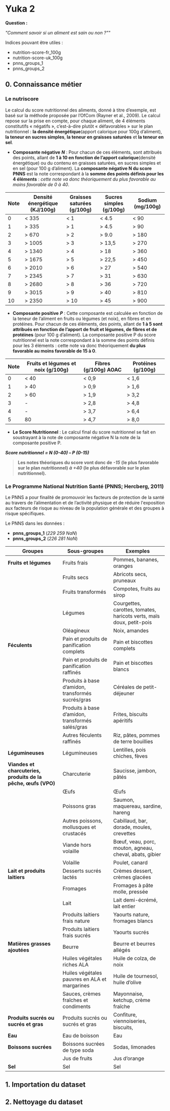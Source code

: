 # Yuka 2
**Question :**

*"Comment savoir si un aliment est sain ou non ?""*

Indices pouvant être utiles :
- nutrition-score-fr_100g
- nutrition-score-uk_100g
- pnns_groups_1
- pnns_groups_2

## 0. Connaissance métier
### Le nutriscore
Le calcul du score nutritionnel des aliments, donné à titre d’exemple, est basé sur la méthode proposée par l’OfCom (Rayner et al., 2009).
Le calcul repose sur la prise en compte, pour chaque aliment, de 4 éléments constitutifs « négatifs », c’est-à-dire plutôt « défavorables » sur le plan nutritionnel : **la densité énergétique**(apport calorique pour 100g d’aliment), **la teneur en sucres simples**, **la teneur en graisses saturées** et **la teneur en sel**.
- **Composante négative** ***N*** :
Pour chacun de ces éléments, sont attribués des points, allant de **1 à 10 en fonction de l’apport calorique**(densité énergétique) ou du contenu en graisses saturées, en sucres simples et en sel (pour 100 g d’aliment). La **composante négative N du score PNNS** est la note correspondant à la **somme des points définis pour les 4 éléments** : *cette note va donc théoriquement du plus favorable au moins favorable de 0 à 40*.

| Note  | Densité énergétique (KJ/100g) |  Graisses saturées (g/100g)  | Sucres simples (g/100g) | Sodium (mg/100g) |
|-------|-------------------------------|------------------------------|-------------------------|------------------|
|    0  |                         < 335 |                         < 1  |                   < 4.5 |             < 90 |
|    1  |                         > 335 |                         > 1  |                   > 4.5 |             > 90 |
|    2  |                         > 670 |                         > 2  |                   > 9.0 |            > 180 |
|    3  |                        > 1005 |                         > 3  |                  > 13,5 |            > 270 |
|    4  |                        > 1340 |                         > 4  |                    > 18 |            > 360 |
|    5  |                        > 1675 |                         > 5  |                  > 22,5 |            > 450 |
|    6  |                        > 2010 |                         > 6  |                    > 27 |            > 540 |
|    7  |                        > 2345 |                         > 7  |                    > 31 |            > 630 |
|    8  |                        > 2680 |                         > 8  |                    > 36 |            > 720 |
|    9  |                        > 3015 |                         > 9  |                    > 40 |            > 810 |
|    10 |                        > 2350 |                         > 10 |                    > 45 |            > 900 |

- **Composante positive** ***P*** :
Cette composante est calculée en fonction de la teneur de l’aliment en fruits ou légumes (et noix), en fibres et en protéines. Pour chacun de ces éléments, des points, allant de **1 à 5 sont attribués en fonction de l’apport de fruit et légumes, de fibres et de protéines** (pour 100 g d’aliment). La composante positive P du score nutritionnel est la note correspondant à la somme des points définis pour les 3 éléments : cette note va donc théoriquement **du plus favorable au moins favorable de 15 à
0**.

| Note  | Fruits et légumes et noix (g/100g)  | Fibres (g/100g) AOAC  | Protéines (g/100g) |
|-------|-------------------------------------|-----------------------|--------------------|
|    0  |                               < 40  |                < 0,9  |              < 1,6 |
|    1  |                               > 40  |                > 0,9  |              > 1,6 |
|    2  |                               > 60  |                > 1,9  |              > 3,2 |
|    3  |                                  -  |                > 2,8  |              > 4,8 |
|    4  |                                  -  |                > 3,7  |              > 6,4 |
|    5  |                                 80  |                > 4,7  |              > 8,0 |

- **Le Score Nutritionnel** :
Le calcul final du score nutritionnel se fait en soustrayant à la note de composante négative N la note de la composante positive P.

***Score nutritionnel = N (0-40) – P (0-15)***

> **Les notes théoriques du score vont donc de** ***-15*** **(le plus favorable sur le plan nutritionnel)** ***à +40*** **(le plus défavorable sur le plan nutritionnel).**

### Le Programme National Nutrition Santé (PNNS; Hercberg, 2011)
Le PNNS a pour finalité de promouvoir les facteurs de protection de la santé au travers de l’alimentation et de l’activité physique et de réduire l'exposition aux facteurs de risque au niveau de la population générale et des groupes à risque spécifiques.

Le PNNS dans les données :
- **pnns_groups_1** (*229 259 NaN*)
- **pnns_groups_2** (*226 281 NaN*)

|Groupes                                                        | Sous-groupes                                       | Exemples                                                             |
|---------------------------------------------------------------|----------------------------------------------------|----------------------------------------------------------------------|
|**Fruits et légumes**                                          |  Fruits frais                                      |	Pommes, bananes, oranges                                            |
|                                                               |  Fruits secs	                                     | Abricots secs, pruneaux                                              |
|                                                               |  Fruits transformés                                |	Compotes, fruits au sirop                                           |
|                                                               |  Légumes                                           | Courgettes, carottes, tomates, haricots verts, maïs doux, petit-pois |
|                                                               |  Oléagineux	                                       | Noix, amandes                                                        |
|**Féculents**                                                  |	Pain et produits de panification complets          | Pain et biscottes complets                                           |
|                                                               |  Pain et produits de panification raffinés	       | Pain et biscottes blancs                                             |
|                                                               |  Produits à base d’amidon, transformés sucrés/gras |	Céréales de petit-déjeuner                                          |
|                                                               |  Produits à base d’amidon, transformés salés/gras	 | Frites, biscuits apéritifs                                           |
|                                                               |  Autres féculents raffinés	                       | Riz, pâtes, pommes de terre bouillies                                |
|**Légumineuses**                                               |  Légumineuses                                      |	Lentilles, pois chiches, fèves                                      |
|**Viandes et charcuteries, produits de la pêche, œufs (VPO)**  |	Charcuterie	                                       | Saucisse, jambon, pâtés                                              |
|                                                               |  Œufs                                              |	Œufs                                                                |
|                                                               |  Poissons gras                                     |	Saumon, maquereau, sardine, hareng                                  |
|                                                               |  Autres poissons, mollusques et crustacés          |	Cabillaud, bar, dorade, moules, crevettes                           |
|                                                               |  Viande hors volaille                              |	Bœuf, veau, porc, mouton, agneau, cheval, abats, gibier             |
|                                                               |  Volaille                                          |	Poulet, canard                                                      |
|**Lait et produits laitiers**                                  |	Desserts sucrés lactés                             |	Crèmes dessert, crèmes glacées                                      |
|                                                               |  Fromages                                          |	Fromages à pâte molle, pressée                                      |
|                                                               |  Lait                                              |	Lait demi-écrémé, lait entier                                       |
|                                                               |  Produits laitiers frais nature                    |	Yaourts nature, fromages blancs                                     |
|                                                               |  Produits laitiers frais sucrés                    |	Yaourts sucrés                                                      |
|**Matières grasses ajoutées**                                  |	Beurre                                             |	Beurre et beurres allégés                                           |
|                                                               |  Huiles végétales riches ALA                       |	Huile de colza, de noix                                             |
|                                                               |  Huiles végétales pauvres en ALA et margarines     |	Huile de tournesol, huile d’olive                                   |
|                                                               |  Sauces, crèmes fraîches et condiments             |	Mayonnaise, ketchup, crème fraîche                                  |
|**Produits sucrés ou sucrés et gras**                          |	Produits sucrés ou sucrés et gras                  |	Confiture, viennoiseries, biscuits,                                 |
|**Eau**                                                        |	Eau de boisson                                     |	Eau                                                                 |
|**Boissons sucrées**                                           |	Boissons sucrées de type soda                      |	Sodas, limonades                                                    |
|                                                               |  Jus de fruits                                     |	Jus d’orange                                                        |
|**Sel**                                                        |	Sel                                                |	Sel                                                                 |

## 1. Importation du dataset

## 2. Nettoyage du dataset

